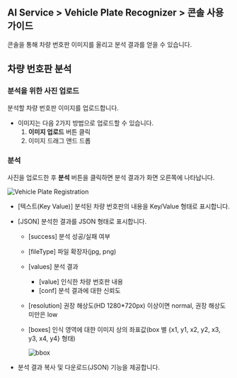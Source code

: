 ## AI Service > Vehicle Plate Recognizer > 콘솔 사용 가이드

콘솔을 통해 차량 번호판 이미지를 올리고 분석 결과를 얻을 수 있습니다.

## 차량 번호판 분석


### 분석을 위한 사진 업로드

분석할 차량 번호판 이미지를 업로드합니다.

- 이미지는 다음 2가지 방법으로 업로드할 수 있습니다.
    1. **이미지 업로드** 버튼 클릭
    2. 이미지 드래그 앤드 드롭

### 분석

사진을 업로드한 후 **분석** 버튼을 클릭하면 분석 결과가 화면 오른쪽에 나타납니다.

![Vehicle Plate Registration](http://static.toastoven.net/prod_carplate_ocr/VehiclePlateOCR_console_ja.png)

* [텍스트(Key Value)] 분석된 차량 번호판의 내용을 Key/Value 형태로 표시합니다.
* [JSON] 분석한 결과를 JSON 형태로 표시합니다.
    * [success] 분석 성공/실패 여부
    * [fileType] 파일 확장자(jpg, png)
    * [values] 분석 결과
        * [value] 인식한 차량 번호판 내용
        * [conf] 분석 결과에 대한 신뢰도
    * [resolution] 권장 해상도(HD 1280*720px) 이상이면 normal, 권장 해상도 미만은 low
    * [boxes] 인식 영역에 대한 이미지 상의 좌표값(box 별 {x1, y1, x2, y2, x3, y3, x4, y4} 형태)
    
        ![bbox](http://static.toastoven.net/prod_document_ocr/bbox.png)
    
* 분석 결과 복사 및 다운로드(JSON) 기능을 제공합니다. 